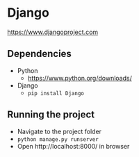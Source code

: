 # Django
https://www.djangoproject.com

## Dependencies
* Python
  * https://www.python.org/downloads/
* Django
  * `pip install Django`

## Running the project
* Navigate to the project folder
* `python manage.py runserver`
* Open http://localhost:8000/ in browser
  
